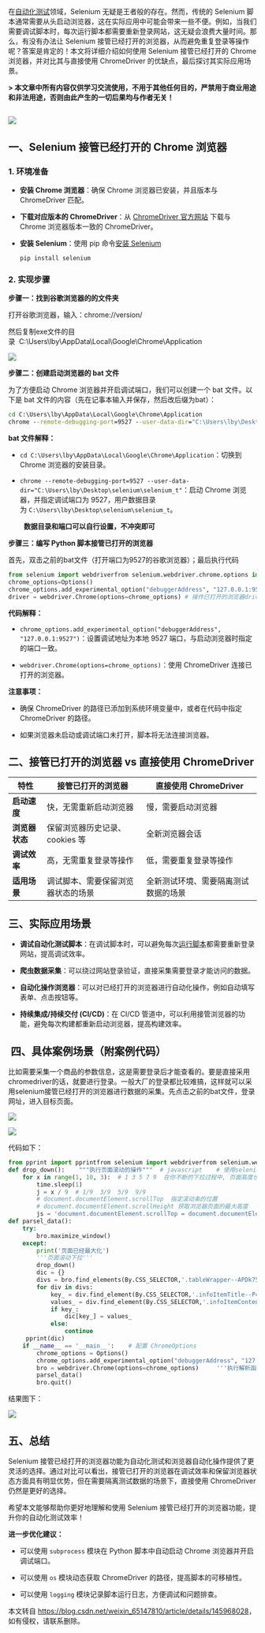  

在[自动化测试](https://so.csdn.net/so/search?q=%E8%87%AA%E5%8A%A8%E5%8C%96%E6%B5%8B%E8%AF%95&spm=1001.2101.3001.7020)领域，Selenium 无疑是王者般的存在。然而，传统的 Selenium 脚本通常需要从头启动浏览器，这在实际应用中可能会带来一些不便。例如，当我们需要调试脚本时，每次运行脚本都需要重新登录网站，这无疑会浪费大量时间。那么，有没有办法让 Selenium 接管已经打开的浏览器，从而避免重复登录等操作呢？答案是肯定的！本文将详细介绍如何使用 Selenium 接管已经打开的 Chrome 浏览器，并对比其与直接使用 ChromeDriver 的优缺点，最后探讨其实际应用场景。

**\> 本文章中所有内容仅供学习交流使用，不用于其他任何目的，严禁用于商业用途和非法用途，否则由此产生的一切后果均与作者无关！**

![](https://i-blog.csdnimg.cn/direct/cee80318ff224da0b104dc318141ff83.png)
--------------------------------------------------------------------------

一、Selenium 接管已经打开的 Chrome 浏览器
-----------------------------

### 

### 1\. 环境准备

*   **安装 Chrome 浏览器**：确保 Chrome 浏览器已安装，并且版本与 ChromeDriver 匹配。
    
*   **下载对应版本的 ChromeDriver**：从 [ChromeDriver 官方网站](https://googlechromelabs.github.io/chrome-for-testing/ "ChromeDriver 官方网站") 下载与 Chrome 浏览器版本一致的 ChromeDriver。
    
*   **安装 Selenium**：使用 pip 命令[安装 Selenium](https://so.csdn.net/so/search?q=%E5%AE%89%E8%A3%85%20Selenium&spm=1001.2101.3001.7020)
    
    ```undefined
    pip install selenium
    ```
    

### 2\. 实现步骤

**步骤一：找到谷歌浏览器的的文件夹**

打开谷歌浏览器，输入：chrome://version/  

然后复制exe文件的目录  C:\\Users\\lby\\AppData\\Local\\Google\\Chrome\\Application

![](https://i-blog.csdnimg.cn/direct/0236c05b154843aba3ada346c54877e6.png)

**步骤二：创建启动浏览器的 bat 文件**

为了方便启动 Chrome 浏览器并开启调试端口，我们可以创建一个 bat 文件。以下是 bat 文件的内容（先在记事本输入并保存，然后改后缀为bat）：

```cmd
cd C:\Users\lby\AppData\Local\Google\Chrome\Application
chrome --remote-debugging-port=9527 --user-data-dir="C:\Users\lby\Desktop\selenium\selenium_t"
```

**bat 文件解释：**

*   `cd C:\Users\lby\AppData\Local\Google\Chrome\Application`：切换到 Chrome 浏览器的安装目录。
    
*   `chrome --remote-debugging-port=9527 --user-data-dir="C:\Users\lby\Desktop\selenium\selenium_t"`：启动 Chrome 浏览器，并指定调试端口为 9527，用户数据目录为 `C:\Users\lby\Desktop\selenium\selenium_t`。
    

        **数据目录和端口可以自行设置，不冲突即可**

**步骤三：编写 Python 脚本接管已打开的浏览器**

首先，双击之前的bat文件（打开端口为9527的谷歌浏览器）；最后执行代码

```python
from selenium import webdriverfrom selenium.webdriver.chrome.options import Options 
chrome_options=Options()
chrome_options.add_experimental_option("debuggerAddress", "127.0.0.1:9527")# 连接已开的浏览器  
driver = webdriver.Chrome(options=chrome_options) # 操作已打开的浏览器driver.get("https://www.baidu.com")print(driver.title) # 关闭浏览器driver.quit()
```

**代码解释：**

*   `chrome_options.add_experimental_option("debuggerAddress", "127.0.0.1:9527")`：设置调试地址为本地 9527 端口，与启动浏览器时指定的端口一致。
    
*   `webdriver.Chrome(options=chrome_options)`：使用 ChromeDriver 连接已打开的浏览器。
    

**注意事项：**

*   确保 ChromeDriver 的路径已添加到系统环境变量中，或者在代码中指定 ChromeDriver 的路径。
    
*   如果浏览器未启动或调试端口未打开，脚本将无法连接浏览器。
    

二、接管已打开的浏览器 vs 直接使用 ChromeDriver
--------------------------------

| 特性 | 接管已打开的浏览器 | 直接使用 ChromeDriver |
| --- | --- | --- |
| **启动速度** | 快，无需重新启动浏览器 | 慢，需要启动浏览器 |
| **浏览器状态** | 保留浏览器历史记录、cookies 等 | 全新浏览器会话 |
| **调试效率** | 高，无需重复登录等操作 | 低，需要重复登录等操作 |
| **适用场景** | 调试脚本、需要保留浏览器状态的场景 | 全新测试环境、需要隔离测试数据的场景 |

三、实际应用场景
--------

*   **调试自动化测试脚本**：在调试脚本时，可以避免每次[运行脚本](https://so.csdn.net/so/search?q=%E8%BF%90%E8%A1%8C%E8%84%9A%E6%9C%AC&spm=1001.2101.3001.7020)都需要重新登录网站，提高调试效率。
    
*   **爬虫数据采集**：可以绕过网站登录验证，直接采集需要登录才能访问的数据。
    
*   **自动化操作浏览器**：可以对已经打开的浏览器进行自动化操作，例如自动填写表单、点击按钮等。
    
*   **持续集成/持续交付 (CI/CD)**：在 CI/CD 管道中，可以利用接管浏览器的功能，避免每次构建都重新启动浏览器，提高构建效率。
    

 四、具体案例场景（附案例代码）
----------------

比如需要采集一个商品的参数信息，这是需要登录后才能查看的。要是直接采用chromedriver的话，就要进行登录。一般大厂的登录都比较难搞，这样就可以采用selenium接管已经打开的浏览器进行数据的采集。先点击之前的bat文件，登录网址，进入目标页面。

![](https://i-blog.csdnimg.cn/direct/4988527835214f41afb3eadfc0f098ed.png)

![](https://i-blog.csdnimg.cn/direct/96a7232080a84251a97c8b6c8b94531c.png)

代码如下：

```python
from pprint import pprintfrom selenium import webdriverfrom selenium.webdriver.chrome.options import Optionsfrom selenium.webdriver.common.by import Byimport time  #页面滚动
def drop_down():    """执行页面滚动的操作"""  # javascript    # 使用selenium 去执行 JS代码    
    for x in range(1, 10, 3):  # 1 3 5 7 9  在你不断的下拉过程中, 页面高度也会变的        
        time.sleep(1)        
        j = x / 9  # 1/9  3/9  5/9  9/9        
        # document.documentElement.scrollTop  指定滚动条的位置        
        # document.documentElement.scrollHeight 获取浏览器页面的最大高度        
        js = 'document.documentElement.scrollTop = document.documentElement.scrollHeight * %f' % j        				bro.execute_script(js) 
def parsel_data():    
    try:        
        bro.maximize_window()   
    except:       
        print('页面已经最大化')     
        '''页面滚动下拉'''    
        drop_down()      
        dic = {}    
        divs = bro.find_elements(By.CSS_SELECTOR,'.tableWrapper--APDk75pt>div')    
        for div in divs:        
            key_ = div.find_element(By.CSS_SELECTOR,'.infoItemTitle--P41WPBIx').text        
            values_ = div.find_element(By.CSS_SELECTOR,'.infoItemContent--IJwpPvuk').text        
            if key_:            
                dic[key_] = values_        
            else:            
                continue    
     pprint(dic) 
    if __name__ == '__main__':    # 配置 ChromeOptions    
        chrome_options = Options()   
        chrome_options.add_experimental_option("debuggerAddress", "127.0.0.1:9527")     # 使用 ChromeDriver 连接已打开的浏览器    
        bro = webdriver.Chrome(options=chrome_options)     '''执行解析函数'''    
        parsel_data()       
        bro.quit()
```

结果图下：

![](https://i-blog.csdnimg.cn/direct/84d92ba869ea4c43a51d7ae68714d496.png)

五、总结
----

Selenium 接管已经打开的浏览器功能为自动化测试和浏览器自动化操作提供了更灵活的选择。通过对比可以看出，接管已打开的浏览器在调试效率和保留浏览器状态方面具有明显优势，但在需要隔离测试数据的场景下，直接使用 ChromeDriver 仍然是更好的选择。

希望本文能够帮助你更好地理解和使用 Selenium 接管已经打开的浏览器功能，提升你的自动化测试效率！

**进一步优化建议：**

*   可以使用 `subprocess` 模块在 Python 脚本中自动启动 Chrome 浏览器并开启调试端口。
    
*   可以使用 `os` 模块动态获取 ChromeDriver 的路径，提高脚本的可移植性。
    
*   可以使用 `logging` 模块记录脚本运行日志，方便调试和问题排查。

本文转自 <https://blog.csdn.net/weixin_65147810/article/details/145968028>，如有侵权，请联系删除。